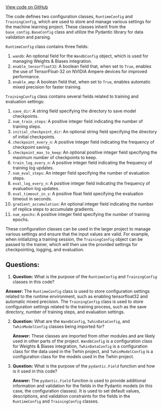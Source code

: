 [View code on GitHub](https://github.com/twitter/the-algorithm-ml/blob/master/core/config/training.py)

The code defines two configuration classes, `RuntimeConfig` and `TrainingConfig`, which are used to store and manage various settings for the machine learning project. These classes inherit from the `base_config.BaseConfig` class and utilize the Pydantic library for data validation and parsing.

`RuntimeConfig` class contains three fields:
1. `wandb`: An optional field for the `WandbConfig` object, which is used for managing Weights & Biases integration.
2. `enable_tensorfloat32`: A boolean field that, when set to `True`, enables the use of TensorFloat-32 on NVIDIA Ampere devices for improved performance.
3. `enable_amp`: A boolean field that, when set to `True`, enables automatic mixed precision for faster training.

`TrainingConfig` class contains several fields related to training and evaluation settings:
1. `save_dir`: A string field specifying the directory to save model checkpoints.
2. `num_train_steps`: A positive integer field indicating the number of training steps.
3. `initial_checkpoint_dir`: An optional string field specifying the directory of initial checkpoints.
4. `checkpoint_every_n`: A positive integer field indicating the frequency of checkpoint saving.
5. `checkpoint_max_to_keep`: An optional positive integer field specifying the maximum number of checkpoints to keep.
6. `train_log_every_n`: A positive integer field indicating the frequency of training log updates.
7. `num_eval_steps`: An integer field specifying the number of evaluation steps.
8. `eval_log_every_n`: A positive integer field indicating the frequency of evaluation log updates.
9. `eval_timeout_in_s`: A positive float field specifying the evaluation timeout in seconds.
10. `gradient_accumulation`: An optional integer field indicating the number of replica steps to accumulate gradients.
11. `num_epochs`: A positive integer field specifying the number of training epochs.

These configuration classes can be used in the larger project to manage various settings and ensure that the input values are valid. For example, when initializing a training session, the `TrainingConfig` object can be passed to the trainer, which will then use the provided settings for checkpointing, logging, and evaluation.
## Questions: 
 1. **Question:** What is the purpose of the `RuntimeConfig` and `TrainingConfig` classes in this code?

   **Answer:** The `RuntimeConfig` class is used to store configuration settings related to the runtime environment, such as enabling tensorfloat32 and automatic mixed precision. The `TrainingConfig` class is used to store configuration settings related to the training process, such as the save directory, number of training steps, and evaluation settings.

2. **Question:** What are the `WandbConfig`, `TwhinDataConfig`, and `TwhinModelConfig` classes being imported for?

   **Answer:** These classes are imported from other modules and are likely used in other parts of the project. `WandbConfig` is a configuration class for Weights & Biases integration, `TwhinDataConfig` is a configuration class for the data used in the Twhin project, and `TwhinModelConfig` is a configuration class for the models used in the Twhin project.

3. **Question:** What is the purpose of the `pydantic.Field` function and how is it used in this code?

   **Answer:** The `pydantic.Field` function is used to provide additional information and validation for the fields in the Pydantic models (in this case, the configuration classes). It is used to set default values, descriptions, and validation constraints for the fields in the `RuntimeConfig` and `TrainingConfig` classes.